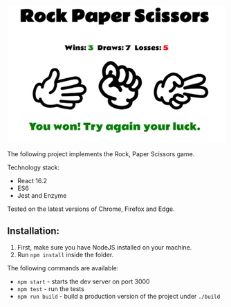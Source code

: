 ![Rock Paper Scissors](repo/screen.png?raw=true "Rock Paper Scissors")

The following project implements the Rock, Paper Scissors game.

Technology stack:

- React 16.2
- ES6
- Jest and Enzyme

Tested on the latest versions of Chrome, Firefox and Edge.

## Installation:

1. First, make sure you have NodeJS installed on your machine.
2. Run `npm install` inside the folder.

The following commands are available:

- `npm start` - starts the dev server on port 3000
- `npm test` - run the tests
- `npm run build` - build a production version of the project under `./build`
